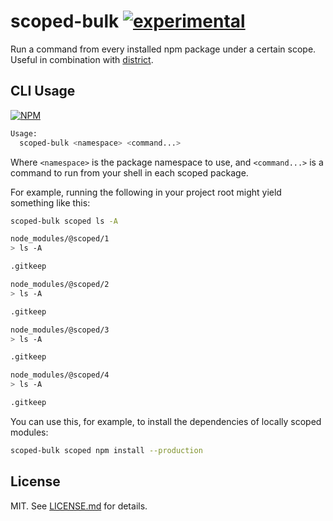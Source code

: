 # scoped-bulk [![experimental](http://badges.github.io/stability-badges/dist/experimental.svg)](http://github.com/badges/stability-badges)

Run a command from every installed npm package under a certain scope. Useful
in combination with [district](http://github.com/hughsk/district).

## CLI Usage

[![NPM](https://nodei.co/npm/scoped-bulk.png)](https://nodei.co/npm/scoped-bulk/)

``` bash
Usage:
  scoped-bulk <namespace> <command...>
```

Where `<namespace>` is the package namespace to use, and `<command...>` is a
command to run from your shell in each scoped package.

For example, running the following in your project root might yield something
like this:

``` bash
scoped-bulk scoped ls -A
```

``` bash
node_modules/@scoped/1
> ls -A

.gitkeep

node_modules/@scoped/2
> ls -A

.gitkeep

node_modules/@scoped/3
> ls -A

.gitkeep

node_modules/@scoped/4
> ls -A

.gitkeep
```

You can use this, for example, to install the dependencies of locally scoped
modules:

``` bash
scoped-bulk scoped npm install --production
```

## License

MIT. See [LICENSE.md](http://github.com/hughsk/scoped-bulk/blob/master/LICENSE.md) for details.
